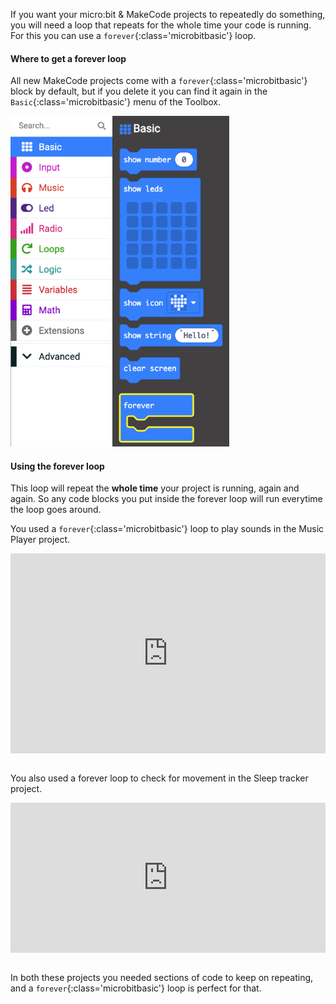 If you want your micro:bit & MakeCode projects to repeatedly do something, you will need a loop that repeats for the whole time your code is running. For this you can use a `forever`{:class='microbitbasic'} loop. 

#### Where to get a forever loop

All new MakeCode projects come with a `forever`{:class='microbitbasic'} block by default, but if you delete it you can find it again in the `Basic`{:class='microbitbasic'} menu of the Toolbox. 

<img src="images/forever-location.png" alt="The Basic menu with the `forever` block highlighted" width="350"/>

#### Using the forever loop

This loop will repeat the **whole time** your project is running, again and again. So any code blocks you put inside the forever loop will run everytime the loop goes around. 

You used a `forever`{:class='microbitbasic'} loop to play sounds in the Music Player project. </br>

<div style="position:relative;height:calc(250px + 5em);width:100%;overflow:hidden;"><iframe style="position:relative;top:0;left:0;width:100%;height:100%;" src="https://makecode.microbit.org/---codeembed#pub:_DLYiFJcMrebk" allowfullscreen="allowfullscreen" frameborder="0" sandbox="allow-scripts allow-same-origin"></iframe></div>
</br>

You also used a forever loop to check for movement in the Sleep tracker project. </br>

<div style="position:relative;height:calc(170px + 5em);width:100%;overflow:hidden;"><iframe style="position:relative;top:0;left:0;width:100%;height:100%;" src="https://makecode.microbit.org/---codeembed#pub:_VooFR6cseED5" allowfullscreen="allowfullscreen" frameborder="0" sandbox="allow-scripts allow-same-origin"></iframe></div>
</br>

In both these projects you needed sections of code to keep on repeating, and a `forever`{:class='microbitbasic'} loop is perfect for that.
